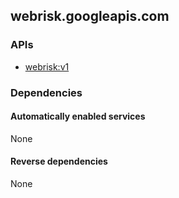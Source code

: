 ## webrisk.googleapis.com

### APIs

* [ webrisk:v1 ]( https://webrisk.googleapis.com/$discovery/rest?version=v1 )

### Dependencies

#### Automatically enabled services

None

#### Reverse dependencies

None
